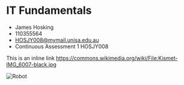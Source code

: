 # IT Fundamentals




* James Hosking
* 110355564
* HOSJY008@mymail.unisa.edu.au
* Continuous Assessment 1 HOSJY008



This is an inline link https://commons.wikimedia.org/wiki/File:Kismet-IMG_6007-black.jpg

![Robot](https://upload.wikimedia.org/wikipedia/commons/0/03/Kismet-IMG_6007-black.jpg)

